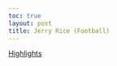 ```yaml
---
toc: true
layout: post
title: Jerry Rice (Football)
---
```

[Highlights](https://www.youtube.com/watch?v=R5rKDfmpNFg)